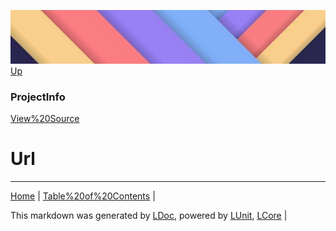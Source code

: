 ![](../Content/LDoc-banner-small.png "")
[Up](ProjectInfo.md)
### ProjectInfo
[View%20Source](../Markdown/ProjectInfo.cs)
# Url
---

[Home](../../README.md) | [Table%20of%20Contents](../../TableOfContents.md) | 


This markdown was generated by [LDoc](https://github.com/CodeSingularity/LDoc), powered by [LUnit](https://github.com/CodeSingularity/LUnit), [LCore](https://github.com/CodeSingularity/LCore) | 

